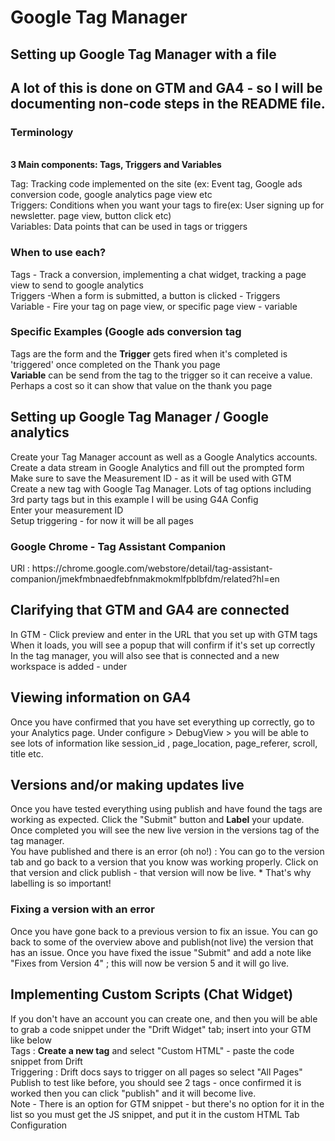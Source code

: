 # Google Tag Manager
## Setting up Google Tag Manager with a file
<h2>A lot of this is done on GTM and GA4 - so I will be documenting non-code steps in the README file.</h2>
<h3>Terminology</h3><br />
<strong>3 Main components: Tags, Triggers and Variables</strong> <br />
<p>Tag: Tracking code implemented on the site (ex: Event tag, Google ads conversion code, google analytics page view etc <br />
Triggers: Conditions when you want your tags to fire(ex: User signing up for newsletter. page view, button click etc)<br />
Variables: Data points that can be used in tags or triggers</p>

<h3>When to use each?</h3>
<p>Tags - Track a conversion, implementing a chat widget, tracking a page view to send to google analytics <br />
Triggers -When a form is submitted, a button is clicked - Triggers <br />
Variable - Fire your tag on page view, or specific page view - variable<br /></p>

<h3>Specific Examples (Google ads conversion tag</h3>
<p><bold>Tags</bold> are the form and the <strong>Trigger</strong> gets fired when it's completed is 'triggered' once completed on the Thank you page<br />
<strong>Variable</strong> can be send from the tag to the trigger so it can receive a value. Perhaps a cost so it can show that value on the thank you page</p>

## Setting up Google Tag Manager / Google analytics
<p>
Create your Tag Manager account as well as a Google Analytics accounts. <br />
Create a data stream in Google Analytics and fill out the prompted form <br />
<bold>
Make sure to save the Measurement ID - as it will be used with GTM
</bold><br />
Create a new tag with Google Tag Manager. Lots of tag options including 3rd party tags but in this example I will be using G4A Config<br />
Enter your measurement ID <br />
Setup triggering - for now it will be all pages
</p>
<h3>Google Chrome - Tag Assistant Companion</h3>
<p>
URl : https://chrome.google.com/webstore/detail/tag-assistant-companion/jmekfmbnaedfebfnmakmokmlfpblbfdm/related?hl=en
</p>

## Clarifying that GTM and GA4 are connected
<p>
In GTM - Click preview and enter in the URL that you set up with GTM tags<br />
When it loads, you will see a popup that will confirm if it's set up correctly<br />
In the tag manager, you will also see that is connected and a new workspace is added - under
</p>

## Viewing information on GA4
<p>
Once you have confirmed that you have set everything up correctly, go to your Analytics page. Under configure > DebugView > you will be able to see lots of information like session_id , page_location, page_referer, scroll, title etc.
</p>

## Versions and/or making updates live
<p>
Once you have tested everything using publish and have found the tags are working as expected. Click the "Submit" button and <strong>Label</strong> your update. Once completed you will see the new live version in the versions tag of the tag manager.<br />
<italic>
You have published and there is an error (oh no!) : You can go to the version tab and go back to a version that you know was working properly. Click on that version and click publish - that version will now be live. * That's why labelling is so important!
</italic>
</p>

### Fixing a version with an error
<p>
Once you have gone back to a previous version to fix an issue. You can go back to some of the overview above and publish(not live) the version that has an issue. Once you have fixed the issue  "Submit" and add a note like "Fixes from Version 4" ; this will now be version 5 and it will go live.
</p>

## Implementing Custom Scripts (Chat Widget)
<p>
If you don't have an account you can create one, and then you will be able to grab a code snippet under the "Drift Widget" tab; insert into your GTM like below <br />
Tags : <strong>Create a new tag</strong> and select "Custom HTML" - paste the code snippet from Drift <br />
Triggering : Drift docs says to trigger on all pages so select "All Pages" <br />
Publish to test like before, you should see 2 tags - once confirmed it is worked then you can click "publish" and it will become live.<br />
<italic>
Note - There is an option for GTM snippet - but there's no option for it in the list so you must get the JS snippet, and put it in the custom HTML Tab Configuration
</italic>
</p>

